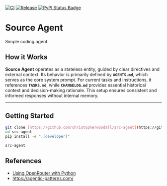 <p align="center">

[![CI][ci-badge]][ci-url]
[![Release][release-badge]][release-url]
[![PyPI Status Badge][pypi-badge]][pypi-url]

</p>

[ci-badge]: https://github.com/christopherwoodall/src-agent/actions/workflows/lint.yaml/badge.svg?branch=main
[ci-url]: https://github.com/christopherwoodall/src-agent/actions/workflows/lint.yml
[pypi-badge]: https://badge.fury.io/py/src-agent.svg
[pypi-url]: https://pypi.org/project/src-agent/
[release-badge]: https://github.com/christopherwoodall/src-agent/actions/workflows/release.yml/badge.svg
[release-url]: https://github.com/christopherwoodall/src-agent/actions/workflows/release.yml

# Source Agent
Simple coding agent.

## How it Works
**Source Agent** operates as a stateless entity, guided by clear directives and external context. Its behavior is primarily defined by **`AGENTS.md`**, which serves as the core system prompt. For current tasks and instructions, it references **`TASKS.md`**, while **`CHANGELOG.md`** provides essential historical context and decision-making rationale. This setup ensures consistent and informed responses without internal memory.

---

## Getting Started

```bash
git clone [https://github.com/christopherwoodall/src-agent](https://github.com/christopherwoodall/src-agent)
cd src-agent
pip install -e ".[developer]"

src-agent
```


## References
- [Using OpenRouter with Python](https://openrouter.ai/docs/quickstart)
- https://agentic-patterns.com/
